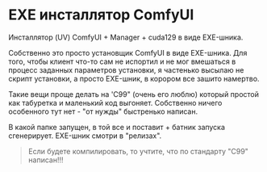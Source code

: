 # EXE инсталлятор ComfyUI
Инсталлятор (UV) ComfyUI + Manager + cuda129 в виде EXE-шника.

Собственно это просто установщик ComfyUI в виде EXE-шника. Для того, чтобы клиент что-то сам не испортил и не мог вмешаться в процесс заданных параметров установки, я частенько высылаю не скрипт установки, а просто EXE-шник, в корором все зашито намертво.

Такие вещи проще делать на 'C99" (очень его люблю) который простой как табуретка и маленький код выгоняет. Собственно ничего особенного тут нет - "от нужды" быстренько написан.

В какой папке запущен, в той все и поставит + батник запуска сгенерирует. EXE-шник смотри в "релизах".

> Если будете компилировать, то учтите, что по стандарту "C99" написан!!!
